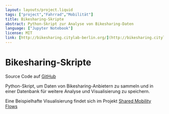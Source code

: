 ```yaml
---
layout: layouts/project.liquid
tags: ["project","Fahrrad","Mobilität"]
title: Bikesharing-Skripte
abstract: Python-Skript zur Analyse von Bikesharing-Daten
language: ["Jupyter Notebook"] 
license: MIT
link: [http://bikesharing.citylab-berlin.org/](http://bikesharing.citylab-berlin.org/)
---
```


# Bikesharing-Skripte

Source Code auf <a href="https://github.com/technologiestiftung/bike-sharing" target="_blank" rel="noopener noreferrer">GitHub</a>

Python-Skript, um Daten von Bikesharing-Anbietern zu sammeln und in einer Datenbank für weitere Analyse und Visualisierung zu speichern.

Eine Beispielhafte Visualisierung findet sich im Projekt <a href="https://github.com/technologiestiftung/bike-sharing" target="_blank" rel="noopener noreferrer">Shared Mobility Flows</a>

